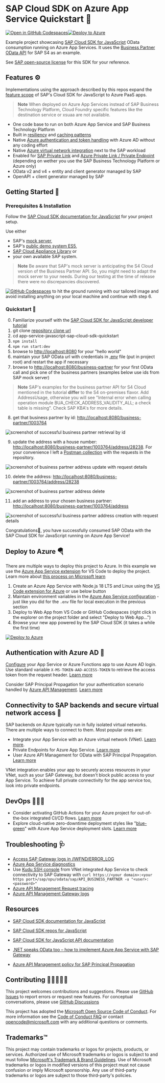 # SAP Cloud SDK on Azure App Service Quickstart 🚀

[![Open in GitHub Codespaces](https://github.com/codespaces/badge.svg)](https://github.com/codespaces/new?hide_repo_select=true&ref=main&repo=576207479)[![Deploy to Azure](https://aka.ms/deploytoazurebutton)](https://portal.azure.com/#create/Microsoft.Template/uri/https%3A%2F%2Fraw.githubusercontent.com%2FAzure-Samples%2Fapp-service-javascript-sap-cloud-sdk-quickstart%2Fmain%2Ftemplates%2Fazuredeploy.json)

Example project showcasing [SAP Cloud SDK for JavaScript](https://sap.github.io/cloud-sdk/docs/js/tutorials/getting-started/introduction) OData consumption running on Azure App Services. It uses the [Business Partner OData API](https://api.sap.com/api/OP_API_BUSINESS_PARTNER_SRV/overview) for SAP S4 as an example.

See [SAP open-source license](https://sap.github.io/cloud-sdk/docs/overview/overview-cloud-sdk#license) for this SDK for your reference.

## Features ⚙️

Implementations using the approach described by this repos expand the [feature scope](https://sap.github.io/cloud-sdk/docs/overview/cloud-sdk-feature-matrix) of SAP's Cloud SDK for JavaScript to Azure PaaS apps.

> **Note**
> When deployed on Azure App Services instead of SAP Business Technology Platform, Cloud Foundry specific features like the destination service or xsuaa are not available.

* One code base to run on both Azure App Service and SAP Business Technology Platform
* Built in [resiliency](https://learn.microsoft.com/azure/architecture/reference-architectures/app-service-web-app/multi-region) and [caching patterns](https://learn.microsoft.com/azure/architecture/reference-architectures/app-service-web-app/scalable-web-app)
* Native [Azure authentication and token handling](https://learn.microsoft.com/azure/app-service/configure-authentication-provider-aad) with Azure AD without any coding effort
* Native [Azure virtual network integration](https://learn.microsoft.com/azure/app-service/configure-vnet-integration-enable) next to the SAP workload
* Enabled for [SAP Private Link](https://help.sap.com/docs/PRIVATE_LINK/42acd88cb4134ba2a7d3e0e62c9fe6cf/e9cc67716a3a41c9885862661e6c4234.html) and [Azure Private Link / Private Endpoint](https://learn.microsoft.com/azure/app-service/networking/private-endpoint?source=recommendations) (depending on wether you use the SAP Business Technology Platform or Azure only)
* OData v2 and v4 + entity and client generator managed by SAP
* OpenAPI + client generator managed by SAP

## Getting Started 🛫

### Prerequisites & Installation

Follow the [SAP Cloud SDK documentation for JavaScript](https://sap.github.io/cloud-sdk/docs/js/tutorials/getting-started/introduction) for your project setup.

Use either

* SAP's [mock server](https://sap.github.io/cloud-s4-sdk-book/pages/mock-odata.html),
* SAP's [public demo system ES5](https://developers.sap.com/tutorials/gateway-demo-signup.html),
* [SAP Cloud Appliance Library](https://cal.sap.com/) or
* your own available SAP system.

> **Note**
> Be aware that SAP's mock server is anticipating the S4 Cloud version of the Business Partner API. So, you might need to adapt the mock server to your needs. During our testing at the time of release there were no discrepancies discovered.

[![GitHub Codespaces](https://github.com/codespaces/badge.svg)](https://github.com/codespaces/new?hide_repo_select=true&ref=main&repo=576207479) to hit the ground running with our tailored image and avoid installing anything on your local machine and continue with step 6.

### Quickstart 🚀

0. Familiarize yourself with the [SAP Cloud SDK for JavaScript developer tutorial](https://sap.github.io/cloud-sdk/docs/js/tutorials/getting-started/introduction)
1. git clone [repository clone url](https://github.com/Azure-Samples/app-service-javascript-sap-cloud-sdk-quickstart.git)
2. cd app-service-javascript-sap-cloud-sdk-quickstart
3. `npm install`
4. `npm run start:dev`
5. browse to [http://localhost:8080](http://localhost:8080) for your "hello world"
6. maintain your SAP OData url with credentials in [.env](templates/.env) file (put in project root) and restart the app if necessary
7. browse to [http://localhost:8080/business-partner](http://localhost:8080/business-partner) for your first OData call and pick one of the business partners (examples below use ids from SAP mock server)

> **Note**
> SAP's examples for the business partner API for S4 Cloud mentioned in the tutorial **differ** to the S4 on-premises flavor. Add AddressUsage, otherwise you will see "Internal error when calling operation module BUA_CHECK_ADDRESS_VALIDITY_ALL; a check table is missing". Check SAP KBA's for more details.

8. get that business partner by id: [http://localhost:8080/business-partner/1003764](http://localhost:8080/business-partner/1003764)

![screenshot of successful business partner retrieval by id](img/bupa-get-postman.png)

9. update the address with a house number: [http://localhost:8080/business-partner/1003764/address/28238](http://localhost:8080/business-partner/1003764/address/28238). For your convenience I left a [Postman collection](templates/SAP-Cloud-SDK-on-Azure-App-Service-Quickstart.postman_collection.json) with the requests in the repository.

![screenshot of business partner address update with request details](img/bupa-update-postman.png)

10. delete the address: [http://localhost:8080/business-partner/1003764/address/28238](http://localhost:8080/business-partner/1003764/address/28238)

![screenshot of business partner address delete](img/bupa-delete-postman.png)

11. add an address to your chosen business partner: [http://localhost:8080/business-partner/1003764/address](http://localhost:8080/business-partner/1003764/address)

![screenshot of successful business partner address creation with request details](img/bupa-create-postman.png)

Congratulations🥳, you have successfully consumed SAP OData with the SAP Cloud SDK for JavaScript running on Azure App Service!

## Deploy to Azure 🪂

There are multiple ways to deploy this project to Azure. In this example we use the [Azure App Service extension](https://marketplace.visualstudio.com/items?itemName=ms-azuretools.vscode-azureappservice) for VS Code to deploy the project. Learn more about [this process on Microsoft learn](https://learn.microsoft.com/training/modules/create-publish-webapp-app-service-vs-code/5-exercise-publish-app-azure-app-service-vs-code?pivots=nodeexpress)

1. Create an Azure App Service with Node.js 18 LTS and Linux using the [VS Code extension for Azure](https://code.visualstudio.com/docs/azure/extensions) or use below button
2. Maintain environment variables in the [Azure App Service configuration](https://learn.microsoft.com/azure/app-service/configure-common?tabs=portal#configure-app-settings) - just like you did for the `.env` file for local execution in the previous section
3. Deploy to Web App from VS Code or GitHub Codespaces (right click in the explorer on the project folder and select "Deploy to Web App...")
4. Browse your new app powered by the SAP Cloud SDK (it takes a while the first time)

[![Deploy to Azure](https://aka.ms/deploytoazurebutton)](https://portal.azure.com/#create/Microsoft.Template/uri/https%3A%2F%2Fraw.githubusercontent.com%2FAzure-Samples%2Fapp-service-javascript-sap-cloud-sdk-quickstart%2Fmain%2Ftemplates%2Fazuredeploy.json)

## Authentication with Azure AD 🔐

[Configure](https://learn.microsoft.com/azure/app-service/configure-authentication-provider-aad) your App Service or Azure Functions app to use Azure AD login. Use standard variable `X-MS-TOKEN-AAD-ACCESS-TOKEN` to retrieve the access token from the request header. [Learn more](https://learn.microsoft.com/azure/app-service/configure-authentication-oauth-tokens#retrieve-tokens-in-app-code)

Consider SAP Principal Propagation for your authentication scenario handled by [Azure API Management](https://learn.microsoft.com/azure/api-management/sap-api#production-considerations). [Learn more](https://github.com/Azure/api-management-policy-snippets/blob/master/examples/Request%20OAuth2%20access%20token%20from%20SAP%20using%20AAD%20JWT%20token.xml)

## Connectivity to SAP backends and secure virtual network access 🔌

SAP backends on Azure typically run in fully isolated virtual networks. There are multiple ways to connect to them. Most popular ones are:

* Integrate your App Service with an Azure virtual network (VNet). [Learn more](https://learn.microsoft.com/azure/app-service/configure-vnet-integration-enable).
* Private Endpoints for Azure App Service. [Learn more](https://learn.microsoft.com/azure/app-service/networking/private-endpoint?source=recommendations)
* User Azure API Management for OData with SAP Principal Propagation. [Learn more](https://learn.microsoft.com/azure/api-management/sap-api#production-considerations)

VNet integration enables your app to securely access resources in your VNet, such as your SAP Gateway, but doesn't block public access to your App Service. To achieve full private connectivity for the app service too, look into private endpoints.

## DevOps 👩🏾‍💻

* Consider activating GitHub Actions for your Azure project for out-of-the-box integrated CI/CD flows. [Learn more](https://docs.microsoft.com/azure/app-service/deploy-github-actions?tabs=applevel)
* Explore cloud-native zero-downtime deployment styles like "[blue-green](https://learn.microsoft.com/azure/architecture/example-scenario/blue-green-spring/blue-green-spring)" with Azure App Service deployment slots. [Learn more](https://docs.microsoft.com/azure/app-service/deploy-staging-slots)

## Troubleshooting 🩺

* [Access SAP Gateway logs in /IWFND/ERROR_LOG](https://wiki.scn.sap.com/wiki/display/ABAPConn/SAP+Gateway+Error+Log)
* [Azure App Service diagnostics](https://docs.microsoft.com/azure/app-service/troubleshoot-diagnostic-logs)
* Use [Kudu SSH console](https://learn.microsoft.com/azure/app-service/resources-kudu) from VNet integrated App Service to check connectivity to SAP Gateway with `curl https://<your domain>:<your https port>/sap/opu/odata/sap/API_BUSINESS_PARTNER -u "<user>:<password>"`
* [Azure API Management Request tracing](https://learn.microsoft.com/azure/api-management/api-management-howto-api-inspector)
* [Azure API Management Gateway logs](https://learn.microsoft.com/azure/api-management/api-management-howto-use-azure-monitor#view-diagnostic-data-in-azure-monitor)

## Resources

* [SAP Cloud SDK documentation for JavaScript](https://sap.github.io/cloud-sdk/docs/js/tutorials/getting-started/introduction)

* [SAP Cloud SDK repos for JavaScript](https://github.com/SAP/cloud-sdk-js)

* [SAP Cloud SDK for JavaScript API documentation](https://sap.github.io/cloud-sdk/api/2.10.0/)

* [.NET speaks OData too – how to implement Azure App Service with SAP Gateway](https://github.com/MartinPankraz/AzureSAPODataReader)

* [Azure API Management policy for SAP Principal Propagation](https://github.com/Azure/api-management-policy-snippets/blob/master/examples/Request%20OAuth2%20access%20token%20from%20SAP%20using%20AAD%20JWT%20token.xml)

## Contributing 👩🏼‍🤝‍👨🏽

This project welcomes contributions and suggestions. Please use [GitHub Issues](https://github.com/Azure-Samples/app-service-javascript-sap-cloud-sdk-quickstart/issues) to report errors or request new features. For conceptual conversations, please use [GitHub Discussions](https://github.com/Azure-Samples/app-service-javascript-sap-cloud-sdk-quickstart/discussions/categories/ideas)

This project has adopted the [Microsoft Open Source Code of Conduct](https://opensource.microsoft.com/codeofconduct/).
For more information see the [Code of Conduct FAQ](https://opensource.microsoft.com/codeofconduct/faq/) or
contact [opencode@microsoft.com](mailto:opencode@microsoft.com) with any additional questions or comments.

## Trademarks™

This project may contain trademarks or logos for projects, products, or services. Authorized use of Microsoft trademarks or logos is subject to and must follow [Microsoft's Trademark & Brand Guidelines](https://www.microsoft.com/legal/intellectualproperty/trademarks/usage/general).
Use of Microsoft trademarks or logos in modified versions of this project must not cause confusion or imply Microsoft sponsorship.
Any use of third-party trademarks or logos are subject to those third-party's policies.
